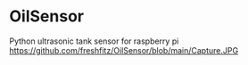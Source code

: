 # OilSensor
Python ultrasonic tank sensor for raspberry pi
https://github.com/freshfitz/OilSensor/blob/main/Capture.JPG
